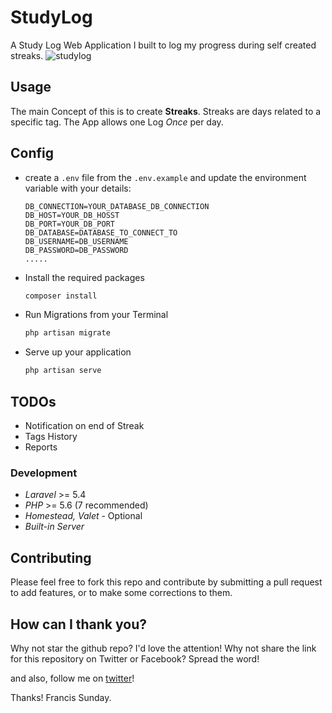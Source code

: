 # StudyLog
A Study Log Web Application I built to log my progress during self created streaks.
![studylog](https://user-images.githubusercontent.com/9336187/27025236-b28db472-4f51-11e7-825b-3d8fa2440af4.png)

## Usage
The main Concept of this is to create **Streaks**. Streaks are days related to a specific tag. The App allows one Log *Once* per day.

## Config
* create a `.env` file from the `.env.example` and update the environment variable with your details:
    ```env
    DB_CONNECTION=YOUR_DATABASE_DB_CONNECTION
    DB_HOST=YOUR_DB_HOSST
    DB_PORT=YOUR_DB_PORT
    DB_DATABASE=DATABASE_TO_CONNECT_TO
    DB_USERNAME=DB_USERNAME
    DB_PASSWORD=DB_PASSWORD
    .....
    
    ```
* Install the required packages
  ```bash
  composer install
  ```
  
* Run Migrations from your Terminal
    ```bash
    php artisan migrate
    ```
* Serve up your application
   ```bash
   php artisan serve
   ```



## TODOs
* Notification on end of Streak
* Tags History
* Reports

### Development
* *Laravel* >= 5.4
* *PHP* >= 5.6 (7 recommended)
* *Homestead, Valet* - Optional
* *Built-in Server*


## Contributing 
Please feel free to fork this repo and contribute by submitting a pull request to add features, or to make some corrections to them.


## How can I thank you?
Why not star the github repo? I'd love the attention! Why not share the link for this repository on Twitter or Facebook? Spread the word!

and also, follow me on [twitter](http://twitter.com/codehakase)!

Thanks! Francis Sunday.
